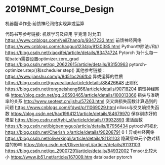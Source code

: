 # 2019NMT_Course_Design
机器翻译作业:前馈神经网络实现异或运算

代码书写参考链接:
机器学习及应用 李克清 时允田
https://www.cnblogs.com/NeilZhang/p/9347233.html 前馈神经网络
https://www.cnblogs.com/chaoguo1234/p/9130385.html  Python中除法:/和//
https://blog.csdn.net/xiaoxifei/article/details/83474724 Pytorch 为什么每一轮batch需要设置optimizer.zero_grad
https://blog.csdn.net/qq_20622615/article/details/83150963 pytorch-optimizer.step()和scheduler.step()
其他参考链接：
https://www.jianshu.com/p/8d51bc266fb0 异或运算的性质
https://blog.csdn.net/guyuealian/article/details/88426648  正则化
https://blog.csdn.net/rongpeisheng666/article/details/90718204 前馈神经网络
https://blog.csdn.net/qq_26593465/article/details/100013366 损失与准确率的关系
http://www.seotest.cn/jishu/57263.html 交叉熵损失函数计算遇到的问题
https://www.cnblogs.com/jfdwd/p/11069029.html nlloss与交叉熵损失函数
https://blog.csdn.net/hao1994121/article/details/84679970 保存训练好的模型
https://blog.csdn.net/tyhj_sf/article/details/79932893 激活函数
https://blog.csdn.net/bigbennyguo/article/details/87956434 pytroch可视化
https://blog.csdn.net/Cherish_x/article/details/90208791 0 1 异或神经网络
https://blog.csdn.net/oliverkingli/article/details/81131103 隐藏层单元个数对精度的影响
https://blog.csdn.net/OliverkingLi/article/details/81131103 
https://blog.csdn.net/qq_29007291/article/details/84932002 Tensor比较大小
https://www.jb51.net/article/167009.htm dataloader pytorch
